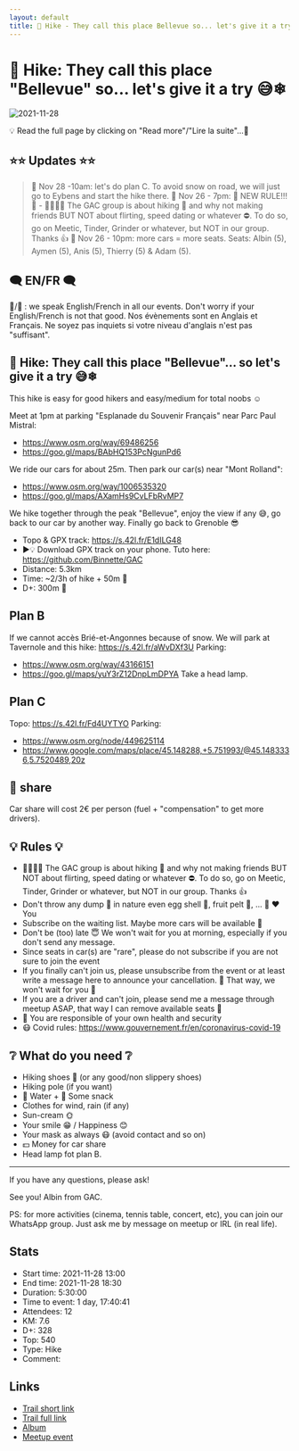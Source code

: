 ```yaml
---
layout: default
title: 🥾 Hike - They call this place Bellevue so... let's give it a try 😅❄
---
```


# 🥾 Hike: They call this place "Bellevue" so... let's give it a try 😅❄

![2021-11-28](../img/orig/2021-11-28.jpg)

💡 Read the full page by clicking on "Read more"/"Lire la suite"...💜

##  ⭐⭐ Updates ⭐⭐ 
> 📅 Nov 28 -10am: let's do plan C. To avoid snow on road, we will just go to Eybens and start the hike there.
> 📅 Nov 26 - 7pm: 📕 NEW RULE!!! 📕 - 🚶‍♀️🚶‍♂️ The GAC group is about hiking 🥾 and why not making friends BUT NOT about flirting, speed dating or whatever ⛔. To do so, go on Meetic, Tinder, Grinder or whatever, but NOT in our group. Thanks 👍
> 📅 Nov 26 - 10pm: more cars = more seats. Seats: Albin (5), Aymen (5), Anis (5), Thierry (5) & Adam (5).

##  🗨️ EN/FR 🗨️ 
🦅/🐓 : we speak English/French in all our events. Don't worry if your English/French is not that good. Nos évènements sont en Anglais et Français. Ne soyez pas inquiets si votre niveau d'anglais n'est pas "suffisant".

##  🥾 Hike: They call this place "Bellevue"... so let's give it a try 😅❄ 
This hike is easy for good hikers and easy/medium for total noobs ☺

Meet at 1pm at parking "Esplanade du Souvenir Français" near Parc Paul Mistral:
- https://www.osm.org/way/69486256
- https://goo.gl/maps/BAbHQ153PcNgunPd6

We ride our cars for about 25m. Then park our car(s) near "Mont Rolland":
- https://www.osm.org/way/1006535320
- https://goo.gl/maps/AXamHs9CvLFbRvMP7

We hike together through the peak "Bellevue", enjoy the view if any 😅, go back to our car by another way. Finally go back to Grenoble 😎

* Topo & GPX track: https://s.42l.fr/E1dILG48
* ▶💡 Download GPX track on your phone. Tuto here: https://github.com/Binnette/GAC
* Distance: 5.3km
* Time: ~2/3h of hike + 50m 🚗
* D+: 300m 🐌

##  Plan B 
If we cannot accès Brié-et-Angonnes because of snow. We will park at Tavernole and this hike: https://s.42l.fr/aWvDXf3U
Parking:
- https://www.osm.org/way/43166151
- https://goo.gl/maps/yuY3rZ12DnpLmDPYA
Take a head lamp.

##  Plan C 
Topo: https://s.42l.fr/Fd4UYTYO
Parking:
- https://www.osm.org/node/449625114
- https://www.google.com/maps/place/45.148288,+5.751993/@45.1483336,5.7520489,20z

##  🚗 share 
Car share will cost 2€ per person (fuel + "compensation" to get more drivers).

##  💡 Rules 💡 
- 🚶‍♀️🚶‍♂️ The GAC group is about hiking 🥾 and why not making friends BUT NOT about flirting, speed dating or whatever ⛔. To do so, go on Meetic, Tinder, Grinder or whatever, but NOT in our group. Thanks 👍
- Don't throw any dump 🚮 in nature even egg shell 🥚, fruit pelt 🍌, ... 🌳 ❤️ You
- Subscribe on the waiting list. Maybe more cars will be available 🚗
- Don't be (too) late 😇 We won't wait for you at morning, especially if you don't send any message.
- Since seats in car(s) are "rare", please do not subscribe if you are not sure to join the event
- If you finally can't join us, please unsubscribe from the event or at least write a message here to announce your cancellation. 💜 That way, we won't wait for you 💜
- If you are a driver and can't join, please send me a message through meetup ASAP, that way I can remove available seats 🚗
- 💟 You are responsible of your own health and security
- 😷 Covid rules: https://www.gouvernement.fr/en/coronavirus-covid-19

##  ❔ What do you need ❔ 
- Hiking shoes 🥾 (or any good/non slippery shoes)
- Hiking pole (if you want)
- 🧃 Water + 🍫 Some snack
- Clothes for wind, rain (if any)
- Sun-cream 🌞
- Your smile 😁 / Happiness 😊
- Your mask as always 😷 (avoid contact and so on)
- 💵 Money for car share
- Head lamp fot plan B.

-----------------------
If you have any questions, please ask!

See you! Albin from GAC.

PS: for more activities (cinema, tennis table, concert, etc), you can join our WhatsApp group. Just ask me by message on meetup or IRL (in real life).

## Stats

- Start time: 2021-11-28 13:00
- End time: 2021-11-28 18:30
- Duration: 5:30:00
- Time to event: 1 day, 17:40:41
- Attendees: 12
- KM: 7.6
- D+: 328
- Top: 540
- Type: Hike
- Comment: 

## Links

- [Trail short link](https://s.42l.fr/Fd4UYTYO)
- [Trail full link]()
- [Album](https://binnette.github.io/GacImg2021/2021-11-28-🥾-Hike-Le-fort-de-Montavie-😅❄.html)
- [Meetup event](https://www.meetup.com/grenoble-adventure-club-english-french/events/282327646/)
